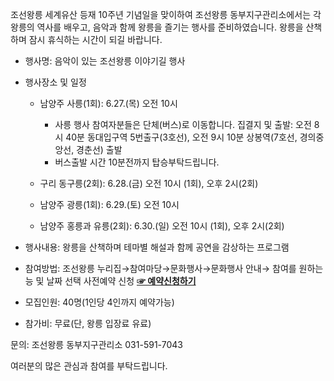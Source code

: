 조선왕릉 세계유산 등재 10주년 기념일을 맞이하여 조선왕릉 동부지구관리소에서는 각 왕릉의 역사를 배우고, 음악과 함께 왕릉을 즐기는 행사를 준비하였습니다. 왕릉을 산책하며 잠시 휴식하는 시간이 되길 바랍니다.

- 행사명: 음악이 있는 조선왕릉 이야기길 행사

- 행사장소 및 일정
  - 남양주 사릉(1회): 6.27.(목) 오전 10시
    * 사릉 행사 참여자분들은 단체(버스)로 이동합니다.
    집결지 및 출발: 오전 8시 40분 동대입구역 5번출구(3호선), 오전 9시 10분 상봉역(7호선, 경의중앙선, 경춘선) 출발
    * 버스출발 시간 10분전까지 탑승부탁드립니다.
  
  - 구리 동구릉(2회): 6.28.(금) 오전 10시 (1회), 오후 2시(2회)
  - 남양주 광릉(1회): 6.29.(토) 오전 10시
  - 남양주 홍릉과 유릉(2회): 6.30.(일) 오전 10시 (1회), 오후 2시(2회)

- 행사내용: 왕릉을 산책하며 테마별 해설과 함께 공연을 감상하는 프로그램

- 참여방법: 조선왕릉 누리집→참여마당→문화행사→문화행사 안내→ 참여를 원하는 능 및 날짜 선택 사전예약 신청 [**☞ 예약신청하기**](https://bit.ly/2RBKyKx)

- 모집인원: 40명(1인당 4인까지 예약가능)
- 참가비: 무료(단, 왕릉 입장료 유료)

문의: 조선왕릉 동부지구관리소 031-591-7043

여러분의 많은 관심과 참여를 부탁드립니다.